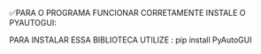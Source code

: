 ✅PARA O PROGRAMA FUNCIONAR CORRETAMENTE INSTALE O PYAUTOGUI:

PARA INSTALAR ESSA BIBLIOTECA UTILIZE :
pip install PyAutoGUI
